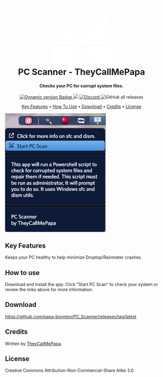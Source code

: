 <h1 align="center">


  <br>
  <a href="#"><img style="-webkit-filter : hue-rotate(180deg);filter : hue-rotate(180deg);" src="Images/Logo.png" alt="Logo" width="200"></a>
  <br>
  PC Scanner - TheyCallMePapa
  <br>
</h1>

<h4 align="center">Checks your PC for currupt system files.</h4>

<p align="center">
  <a href="https://droptopfour.com/community-apps">
    <img alt="Dynamic version Badge" src="https://img.shields.io/badge/dynamic/json?url=https%3A%2F%2Fraw.githubusercontent.com%2FDroptop-Four%2FGlobalData%2Fmain%2Fdata%2Fcommunity_apps%2Fcommunity_apps.json&query=%24.apps%5B%3F(%40.app.name%20%3D%3D%20'PC%20Scanner')%5D.app.version&prefix=v&label=Version&color=43ff64">
  </a>
  <a href="https://droptopfour.com"><img src="https://img.shields.io/badge/Droptop%20Four%20Website-43ff64"></a>
  <a href="https://droptopfour.com/discord">
      <img alt="Discord" src="https://img.shields.io/discord/800124057923485728">
  </a>
  <img alt="GitHub all releases" src="https://img.shields.io/github/downloads/papa-boynton/PC_Scanner/total">
</p>

<p align="center">
  <a href="#key-features">Key Features</a> •
  <a href="#how-to-use">How To Use</a> •
  <a href="#download">Download</a> •
  <a href="#credits">Credits</a> •
  <a href="#license">License</a>
</p>

![screenshot](Images/Screenshot.png)

## Key Features
Keeps your PC healthy to help minimize Droptop/Rainmeter crashes.

## How to use
Download and install the app.  Click "Start PC Scan" to check your system or review the links above for more information.

## Download
https://github.com/papa-boynton/PC_Scanner/releases/tag/latest

## Credits
Written by [TheyCallMePapa](https://github.com/papa-boynton).

## License
Creative Commons Attribution-Non-Commercial-Share Alike 3.0
